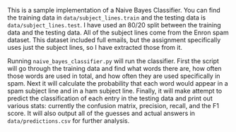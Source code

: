 This is a sample implementation of a Naive Bayes Classifier. You can find the training data in `data/subject_lines.train` and the testing data is `data/subject_lines.test`. I have used an 80/20 split between the training data and the testing data. All of the subject lines come from the Enron spam dataset. This dataset included full emails, but the assignment specifically uses just the subject lines, so I have extracted those from it.

Running `naive_bayes_classifier.py` will run the classifier. First the script will go through the training data and find what words there are, how often those words are used in total, and how often they are used specifically in spam. Next it will calculate the probability that each word would appear in a spam subject line and in a ham subject line. Finally, it will make attempt to predict the classification of each entry in the testing data and print out various stats: currently the confusion matrix, precision, recall, and the F1 score. It will also output all of the guesses and actual answers in `data/predictions.csv` for further analysis.
